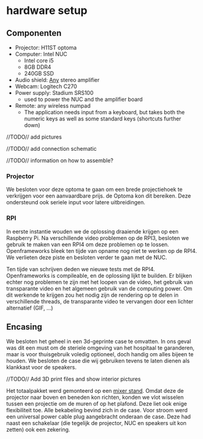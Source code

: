 # hardware setup


## Componenten
* Projector:  H11ST optoma
* Computer: Intel NUC
  * Intel core i5
  * 8GB DDR4
  * 240GB SSD
* Audio shield: [Any](https://www.adafruit.com/product/1752) stereo amplifier
* Webcam: Logitech C270
* Power supply: Stadium SRS100 
  * used to power the NUC and the amplifier board
* Remote: any wireless numpad
  * The application needs input from a keyboard, but takes both the numeric keys as well as some standard keys (shortcuts further down)

//TODO// add pictures

//TODO// add connection schematic

//TODO// information on how to assemble?

### Projector

We besloten voor deze optoma te gaan om een brede projectiehoek te verkrijgen voor een aanvaardbare prijs. de Optoma kon dit bereiken. Deze ondersteund ook seriele input voor latere uitbreidingen.

### RPI

In eerste instantie wouden we de oplossing draaiende krijgen op een Raspberry Pi. Na verschillende video problemen op de RPI3, besloten we gebruik te maken van een RPI4 om deze problemen op te lossen. Openframeworks bleek ten tijde van opname nog niet te werken op de RPI4. We verlieten deze piste en besloten verder te gaan met de NUC.

Ten tijde van schrijven deden we nieuwe tests met de RPI4. Openframeworks is compileable, en de oplossing lijkt te builden. Er blijken echter nog problemen te zijn met het loopen van de video, het gebruik van transparante video en het algemeen gebruik van de computing power. 
Om dit werkende te krijgen zou het nodig zijn de rendering op te delen in verschillende threads, de transparante video te vervangen door een lichter alternatief (GIF, ...)

## Encasing

We besloten het geheel in een 3d-geprinte case te omvatten. In ons geval was dit een must om de steriele omgeving van het hospitaal te garanderen, maar is voor thuisgebruik voledig optioneel, doch handig om alles bijeen te houden. We besloten de case die wij gebruiken tevens te laten dienen als klankkast voor de speakers. 

//TODO// Add 3D print files and show interior pictures

Het totaalpakket werd gemonteerd op een [mixer stand](https://www.bax-shop.be/nl/19-inch-racks/quiklok-ql-400-desktopstand?gclid=EAIaIQobChMIs6SFkMzG5QIViIxRCh3yJQK5EAQYGCABEgIFMPD_BwE). Omdat deze de projector naar boven en beneden kon richten, konden we vlot wisselen tussen een projectie om de muren of op het plafond. Deze liet ook enige flexibiliteit toe. Alle bekabeling bevind zich in de case. Voor stroom werd een universal power cable plug aangebracht onderaan de case. Deze had naast een schakelaar (die tegelijk de projector, NUC en speakers uit kon zetten) ook een zekering. 

